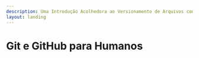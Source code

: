 ```yaml
---
description: Uma Introdução Acolhedora ao Versionamento de Arquivos com Git e GitHub
layout: landing
---
```


# Git e GitHub para Humanos

